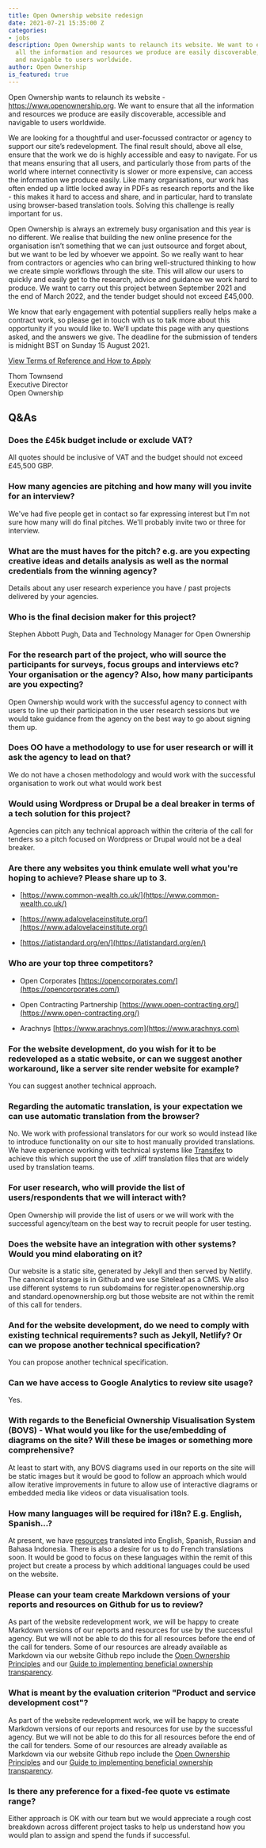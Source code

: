 ```yaml
---
title: Open Ownership website redesign
date: 2021-07-21 15:35:00 Z
categories:
- jobs
description: Open Ownership wants to relaunch its website. We want to ensure that
  all the information and resources we produce are easily discoverable, accessible
  and navigable to users worldwide.
author: Open Ownership
is_featured: true
---
```


Open Ownership wants to relaunch its website - https://www.openownership.org. We want to ensure that all the information and resources we produce are easily discoverable, accessible and navigable to users worldwide.

We are looking for a thoughtful and user-focussed contractor or agency to support our site’s redevelopment. The final result should, above all else, ensure that the work we do is highly accessible and easy to navigate. For us that means ensuring that all users, and particularly those from parts of the world where internet connectivity is slower or more expensive, can access the information we produce easily. Like many organisations, our work has often ended up a little locked away in PDFs as research reports and the like - this makes it hard to access and share, and in particular, hard to translate using browser-based translation tools. Solving this challenge is really important for us.

Open Ownership is always an extremely busy organisation and this year is no different. We realise that building the new online presence for the organisation isn’t something that we can just outsource and forget about, but we want to be led by whoever we appoint. So we really want to hear from contractors or agencies who can bring well-structured thinking to how we create simple workflows through the site. This will allow our users to  quickly and easily get to the research, advice and guidance we work hard to produce. We want to carry out this project between September 2021 and the end of March 2022, and the tender budget should not exceed £45,000.

We know that early engagement with potential suppliers really helps make a contract work, so please get in touch with us to talk more about this opportunity if you would like to. We’ll update this page with any questions asked, and the answers we give. The deadline for the submission of tenders is midnight BST on Sunday 15 August 2021.

[View Terms of Reference and How to Apply](/uploads/website-redesign-tor-july-2021.pdf)

Thom Townsend<br/>
Executive Director<br/>
Open Ownership

## Q&As

### Does the £45k budget include or exclude VAT?

All quotes should be inclusive of VAT and the budget should not exceed £45,500 GBP.

### How many agencies are pitching and how many will you invite for an interview?

We've had five people get in contact so far expressing interest but I'm not sure how many will do final pitches. We'll probably invite two or three for interview.

### What are the must haves for the pitch? e.g. are you expecting creative ideas and details analysis as well as the normal credentials from the winning agency?

Details about any user research experience you have / past projects delivered by your agencies.

### Who is the final decision maker for this project?

Stephen Abbott Pugh, Data and Technology Manager for Open Ownership

### For the research part of the project, who will source the participants for surveys, focus groups and interviews etc? Your organisation or the agency? Also, how many participants are you expecting?

Open Ownership would work with the successful agency to connect with users to line up their participation in the user research sessions but we would take guidance from the agency on the best way to go about signing them up.

### Does OO have a methodology to use for user research or will it ask the agency to lead on that?

We do not have a chosen methodology and would work with the successful organisation to work out what would work best

### Would using Wordpress or Drupal be a deal breaker in terms of a tech solution for this project?

Agencies can pitch any technical approach within the criteria of the call for tenders so a pitch focused on Wordpress or Drupal would not be a deal breaker.

### Are there any websites you think emulate well what you're hoping to achieve? Please share up to 3.

* [https://www.common-wealth.co.uk/](https://www.common-wealth.co.uk/)

* [https://www.adalovelaceinstitute.org/](https://www.adalovelaceinstitute.org/)

* [https://iatistandard.org/en/](https://iatistandard.org/en/)

### Who are your top three competitors?

* Open Corporates [https://opencorporates.com/](https://opencorporates.com/)

* Open Contracting Partnership [https://www.open-contracting.org/](https://www.open-contracting.org/)

* Arachnys [https://www.arachnys.com](https://www.arachnys.com)

### For the website development, do you wish for it to be redeveloped as a static website, or can we suggest another workaround, like a server site render website for example?

You can suggest another technical approach.

### Regarding the automatic translation, is your expectation we can use automatic translation from the browser?

No. We work with professional translators for our work so would instead like to introduce functionality on our site to host manually provided translations. We have experience working with technical systems like [Transifex](https://www.transifex.com/) to achieve this which support the use of .xliff translation files that are widely used by translation teams.

### For user research, who will provide the list of users/respondents that we will interact with?

Open Ownership will provide the list of users or we will work with the successful agency/team on the best way to recruit people for user testing.

### Does the website have an integration with other systems? Would you mind elaborating on it?

Our website is a static site, generated by Jekyll and then served by Netlify. The canonical storage is in Github and we use Siteleaf as a CMS. We also use different systems to run subdomains for register.openownership.org and standard.openownership.org but those website are not within the remit of this call for tenders.

### And for the website development, do we need to comply with existing technical requirements? such as Jekyll, Netlify? Or can we propose another technical specification?

You can propose another technical specification.

### Can we have access to Google Analytics to review site usage?

Yes.

### With regards to the Beneficial Ownership Visualisation System (BOVS) - What would you like for the use/embedding of diagrams on the site? Will these be images or something more comprehensive?

At least to start with, any BOVS diagrams used in our reports on the site will be static images but it would be good to follow an approach which would allow iterative improvements in future to allow use of interactive diagrams or embedded media like videos or data visualisation tools.

### How many languages will be required for i18n? E.g. English, Spanish...?

At present, we have [resources](https://www.openownership.org/resources/) translated into English, Spanish, Russian and Bahasa Indonesia. There is also a desire for us to do French translations soon. It would be good to focus on these languages within the remit of this project but create a process by which additional languages could be used on the website.

### Please can your team create Markdown versions of your reports and resources on Github for us to review?

As part of the website redevelopment work, we will be happy to create Markdown versions of our reports and resources for use by the successful agency. But we will not be able to do this for all resources before the end of the call for tenders. Some of our resources are already available as Markdown via our website Github repo include the [Open Ownership Principles](https://github.com/openownership/openownership.beta/tree/master/_principles) and our [Guide to implementing beneficial ownership transparency](https://github.com/openownership/openownership.beta/tree/master/_guide).

### What is meant by the evaluation criterion "Product and service development cost"?

As part of the website redevelopment work, we will be happy to create Markdown versions of our reports and resources for use by the successful agency. But we will not be able to do this for all resources before the end of the call for tenders. Some of our resources are already available as Markdown via our website Github repo include the [Open Ownership Principles](https://github.com/openownership/openownership.beta/tree/master/_principles) and our [Guide to implementing beneficial ownership transparency](https://github.com/openownership/openownership.beta/tree/master/_guide).

### Is there any preference for a fixed-fee quote vs estimate range?

Either approach is OK with our team but we would appreciate a rough cost breakdown across different project tasks to help us understand how you would plan to assign and spend the funds if successful.